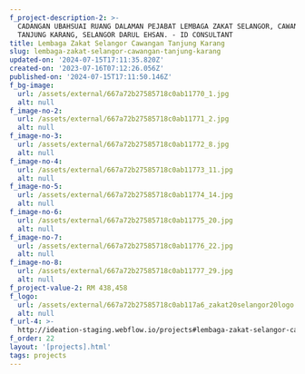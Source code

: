 ```yaml
---
f_project-description-2: >-
  CADANGAN UBAHSUAI RUANG DALAMAN PEJABAT LEMBAGA ZAKAT SELANGOR, CAWANGAN
  TANJUNG KARANG, SELANGOR DARUL EHSAN. - ID CONSULTANT
title: Lembaga Zakat Selangor Cawangan Tanjung Karang
slug: lembaga-zakat-selangor-cawangan-tanjung-karang
updated-on: '2024-07-15T17:11:35.820Z'
created-on: '2023-07-16T07:12:26.056Z'
published-on: '2024-07-15T17:11:50.146Z'
f_bg-image:
  url: /assets/external/667a72b27585718c0ab11770_1.jpg
  alt: null
f_image-no-2:
  url: /assets/external/667a72b27585718c0ab11771_2.jpg
  alt: null
f_image-no-3:
  url: /assets/external/667a72b27585718c0ab11772_8.jpg
  alt: null
f_image-no-4:
  url: /assets/external/667a72b27585718c0ab11773_11.jpg
  alt: null
f_image-no-5:
  url: /assets/external/667a72b27585718c0ab11774_14.jpg
  alt: null
f_image-no-6:
  url: /assets/external/667a72b27585718c0ab11775_20.jpg
  alt: null
f_image-no-7:
  url: /assets/external/667a72b27585718c0ab11776_22.jpg
  alt: null
f_image-no-8:
  url: /assets/external/667a72b27585718c0ab11777_29.jpg
  alt: null
f_project-value-2: RM 438,458
f_logo:
  url: /assets/external/667a72b27585718c0ab117a6_zakat20selangor20logo.png
  alt: null
f_url-4: >-
  http://ideation-staging.webflow.io/projects#lembaga-zakat-selangor-cawangan-tanjung-karang
f_order: 22
layout: '[projects].html'
tags: projects
---
```



